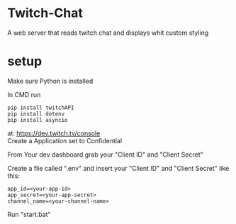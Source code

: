 # Twitch-Chat
A web server that reads twitch chat and displays whit custom styling


# setup 
Make sure Python is installed

In CMD run 
```
pip install twitchAPI
pip install dotenv
pip install asyncio
```

at: https://dev.twitch.tv/console \
Create a Application set to Confidential 

From Your dev dashboard grab your "Client ID" and "Client Secret"

Create a flie called ".env" and insert your "Client ID" and "Client Secret" like this:

```dotenv
app_id=<your-app-id>
app_secret=<your-app-secret>
channel_name=<your-channel-name>
```

Run "start.bat" 
